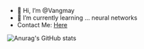 - 👋 Hi, I’m @Vangmay
- 🌱 I’m currently learning ... neural networks
-   Contact Me: [Here](mailto:vangmay.sachan16@gmail.com)

![Anurag's GitHub stats](https://github-readme-stats.vercel.app/api?username=Vangmay&show_icons=true&theme=tokyonight)
